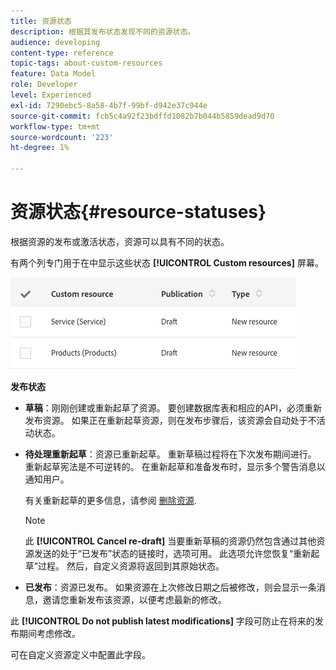 ```yaml
---
title: 资源状态
description: 根据其发布状态发现不同的资源状态。
audience: developing
content-type: reference
topic-tags: about-custom-resources
feature: Data Model
role: Developer
level: Experienced
exl-id: 7290ebc5-8a58-4b7f-99bf-d942e37c944e
source-git-commit: fcb5c4a92f23bdffd1082b7b044b5859dead9d70
workflow-type: tm+mt
source-wordcount: '223'
ht-degree: 1%

---
```


# 资源状态{#resource-statuses}

根据资源的发布或激活状态，资源可以具有不同的状态。

有两个列专门用于在中显示这些状态 **[!UICONTROL Custom resources]** 屏幕。

![](assets/schema_colonne_1.png)

**发布状态**

* **草稿**：刚刚创建或重新起草了资源。 要创建数据库表和相应的API，必须重新发布资源。 如果正在重新起草资源，则在发布步骤后，该资源会自动处于不活动状态。
* **待处理重新起草**：资源已重新起草。 重新草稿过程将在下次发布期间进行。 重新起草宪法是不可逆转的。 在重新起草和准备发布时，显示多个警告消息以通知用户。

   有关重新起草的更多信息，请参阅 [删除资源](../../developing/using/deleting-a-resource.md).

   >[!NOTE]
   >
   >此 **[!UICONTROL Cancel re-draft]** 当要重新草稿的资源仍然包含通过其他资源发送的处于“已发布”状态的链接时，选项可用。 此选项允许您恢复“重新起草”过程。 然后，自定义资源将返回到其原始状态。

* **已发布**：资源已发布。 如果资源在上次修改日期之后被修改，则会显示一条消息，邀请您重新发布该资源，以便考虑最新的修改。

此 **[!UICONTROL Do not publish latest modifications]** 字段可防止在将来的发布期间考虑修改。

可在自定义资源定义中配置此字段。
